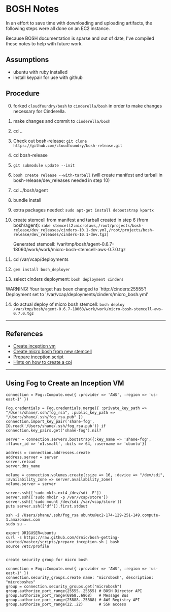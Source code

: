 # BOSH Notes

In an effort to save time with downloading and uploading artifacts, the following steps were all done on an EC2 instance.

Because BOSH documentation is sparse and out of date, I've compiled these notes to help with future work.

## Assumptions
- ubuntu with ruby installed
- install keypair for use with github

## Procedure

0. forked `cloudfoundry/bosh` to `cinderella/bosh` in order to make changes necessary for Cinderella.
1. make changes and commit to `cinderella/bosh`
2. cd ..
3. Check out bosh-release: `git clone https://github.com/cloudfoundry/bosh-release.git`
4. cd bosh-release
5. `git submodule update --init`
6. `bosh create release --with-tarball` (will create manifest and tarball in bosh-release/dev_releases needed in step 10)
7. cd ../bosh/agent
8. bundle install
9. extra packages needed: `sudo apt-get install debootstrap kpartx`
10. create stemcell from manifest and tarball created in step 6 (from bosh/agent): `rake stemcell2:micro[aws,/root/projects/bosh-release/dev_releases/cinders-10.1-dev.yml,/root/projects/bosh-release/dev_releases/cinders-10.1-dev.tgz]`
  
	Generated stemcell: /var/tmp/bosh/agent-0.6.7-18060/work/work/micro-bosh-stemcell-aws-0.7.0.tgz

11. cd /var/vcap/deployments
12. `gem install bosh_deployer`
13. select cinders deployment: `bosh deployment cinders`

WARNING! Your target has been changed to `http://cinders:25555'!
Deployment set to '/var/vcap/deployments/cinders/micro_bosh.yml'

14. do actual deploy of micro bosh stemcell: `bosh deploy /var/tmp/bosh/agent-0.6.7-18060/work/work/micro-bosh-stemcell-aws-0.7.0.tgz` 

---

## References

- [Create inception vm](https://github.com/drnic/bosh-getting-started/blob/master/create-a-bosh/aws/create-an-aws-inception-vm.md)
- [Create micro bosh from new stemcell](https://github.com/drnic/bosh-getting-started/blob/master/create-a-bosh/creating-a-micro-bosh-from-stemcell.md)
- [Prepare inception script](https://raw.github.com/drnic/bosh-getting-started/master/scripts/prepare_inception.sh)
- [Hints on how to create a cpi](https://groups.google.com/a/cloudfoundry.org/forum/#!msg/bosh-dev/vqu_uqdb8Wo/021IPrRtizUJ)

---


## Using Fog to Create an Inception VM

```
connection = Fog::Compute.new({ :provider => 'AWS', :region => 'us-east-1' })

Fog.credentials = Fog.credentials.merge({ :private_key_path => "/Users/shane/.ssh/fog_rsa", :public_key_path => "/Users/shane/.ssh/fog_rsa.pub" })
connection.import_key_pair('shane-fog', IO.read('/Users/shane/.ssh/fog_rsa.pub')) if connection.key_pairs.get('shane-fog').nil?

server = connection.servers.bootstrap({:key_name => 'shane-fog', :flavor_id => 'm1.small', :bits => 64, :username => 'ubuntu'})

address = connection.addresses.create
address.server = server
server.reload
server.dns_name

volume = connection.volumes.create(:size => 16, :device => "/dev/sdi", :availability_zone => server.availability_zone)
volume.server = server

server.ssh(['sudo mkfs.ext4 /dev/sdi -F'])
server.ssh(['sudo mkdir -p /var/vcap/store'])
server.ssh(['sudo mount /dev/sdi /var/vcap/store'])
puts server.ssh(['df']).first.stdout

ssh -i /Users/shane/.ssh/fog_rsa ubuntu@ec2-174-129-251-149.compute-1.amazonaws.com
sudo su -

export ORIGUSER=ubuntu
curl -s https://raw.github.com/drnic/bosh-getting-started/master/scripts/prepare_inception.sh | bash
source /etc/profile


create security group for micro bosh

connection = Fog::Compute.new({ :provider => 'AWS', :region => 'us-east-1' })
connection.security_groups.create name: "microbosh", description: "microboshes"
group = connection.security_groups.get("microbosh")
group.authorize_port_range(25555..25555) # BOSH Director API
group.authorize_port_range(6868..6868)   # Message Bus
group.authorize_port_range(25888..25888) # AWS Registry API
group.authorize_port_range(22..22)       # SSH access
```